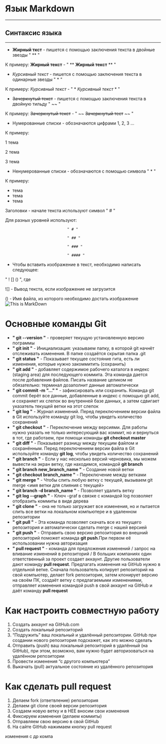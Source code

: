 # Язык Markdown
***
## Синтаксис языка 
***
* **Жирный ткст** - пишется с помощью заключения текста в двойные звезды " ** "

К примеру: **Жирный текст** - " ** **Жирный текст** ** "

* *Курсивный текст* - пишется с помощью заключения текста в одинарные звезды " * "

К примеру: *Курсивный текст* - " * *Курсивный текст* * "

* ~~Зачеркнутый текст~~ - пишется с помощью заключения текста в двойную тильду " ~~ "

К примеру: ~~Зачеркнутый текст~~ - " ~~ ~~Зачеркнутый тест~~ ~~ "

* Нумерованные списки - обозначаются цифрами 1, 2, 3 ...

К примеру: 

1 тема 

2 тема

3 тема

* Ненумерованные списки - обозначаются с помощью символа " * "

К примеру: 

* тема
* тема
* тема

Заголовки - начале текста используют символ " # "

Для разных уровней используют:

                                " # "

                                " ## "

                                " ### "

                                " #### "

* Чтобы вставить изображение в текст, необходимо написать следующее:

" ! [] () ", где

![] - Вывод текста, если изображение не загрузится

() - Имя файла, из которого необходимо достать изображение
![This is MarkDown](17z3k5lawpg2mjpg.webp)

# Основные команды Git

* **" git --version "** - проверяет текущую установленную версию пограммы
* **" git init "** - Инициализация: указываем папку, в которой git начнёт отслеживать изменения. В папке создаётся скрытая папка .git
* **" git status "** - Показывает текущее состояние гита, есть ли изменения, которые нужно закоммитить (сохранить)
* **" git add "** - добавляет содержимое рабочего каталога в индекс (staging area) для последующего коммита. Эта команда дается после добавления файлов. Писать название целиком не обязательно: терминал дозаполнит данные автоматически
* **" git commit -m "..." "** - зафиксировать или сохранить. Команда git commit берёт все данные, добавленные в индекс с помощью git add, и сохраняет их слепок во внутренней базе данных, а затем сдвигает указатель текущей ветки на этот слепок
* **" git log "** - Журнал изменений. Перед переключением версии файла в Git используйте команду git log, чтобы увидеть количество сохранений
* **" git checkout "** - Переключение между версиями.
Для работы нужно указать не только интересующий вас коммит, но и вернуться в тот, где работаем, при помощи команды
**git checkout master**
* **" git diff "** - Показывает разницу между текущим файлом
и сохранённым. Перед переключением версии файла в Git используйте команду **git log**, чтобы увидеть количество сохранений
* **" git branch "** - Если у нас несколько версий черновика, мы можем вывести на экран ветку, где находимся, командой **git branch**
* **" git branch new_branch_name "** - Создание новой ветки
* **" git checkout branch_name "** - Переключение между ветками
* **" git merge "** - Чтобы слить любую ветку с текущей, вызываем git merge <имя ветки для слияния с текущей>
* **" git branch -d branch_name "** - Позволяет удалить ветку
* **" git log --graph "** - Ключ -graf в связке с командой log позволяет отобразить коммиты в виде дерева
* **" git clone "** -  она не только загружает все изменения, но и пытается слить все ветки на локальном компьютере и в удаленном репозитории
* **" git pull "** - Эта команда позволяет скачать все из текущего репозитория и автоматически сделать merge с нашей версией
* **" git push "** - Отправить свою версию репозитория во внешний репозиторий поможет команда **git push**.При первом её использовании нужна авторизация
* **" pull request "** -    команда для предложения изменений / запрос на вливание изменений в репозиторий / 
В больших компаниях один ответственный за проект создает аккаунт. Другие пользователи дают команду **pull request**. Предлагать изменения на GitHub нужно в отдельной ветке. Сначала пользователь копирует репозиторий на свой компьютер, делает fork репозитория, затем клонирует версию на своём ПК, создаёт ветку с предлагаемыми изменениями, отправляет изменения командой push в свой аккаунт на GitHub и даёт команду **pull request**

# Как настроить совместную работу

1. Создать аккаунт на GitHub.com
2. Создать локальный репозиторий
3. “Подружить” ваш локальный и удалённый репозитории. 
GitHub при создании нового репозитория подскажет, как это можно сделать
4. Отправить (push) ваш локальный репозиторий в удалённый (на GitHub), при этом, возможно, вам нужно будет авторизоваться на удалённом репозитории
5. Провести изменения “с другого компьютера”
6. Выкачать (pull) актуальное состояние из удалённого репозитория

# Как сделать pull request

1. Делаем fork (ответвление) репозитория
2. Делаем git clone своей версии репозитория
3. Создаем новую ветку и в НЕЕ вносим свои изменения
4. Фиксируем изменения (делаем коммиты)
5. Отправляем свою версию в свой GitHub
6. На сайте GitHub нажимаем кнопку pull request

изменения с др компа
